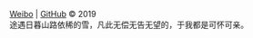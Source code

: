 [Weibo](http://www.weibo.com/3941290735/) | [GitHub](https://github.com/weiyunpeng) © 2019   
途遇日暮山路依稀的雪，凡此无偿无告无望的，于我都是可怀可亲。